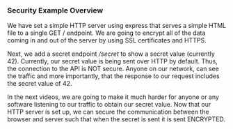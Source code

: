 
### Security Example Overview

We have set a simple HTTP server using express that serves a simple HTML file to a single GET / endpoint. We are going to encrypt all of the data coming in and out of the server by using SSL certificates and HTTPS. 

Next, we add a secret endpoint */secret* to show a secret value (currently 42). Currently, our secret value is being sent over HTTP by default. Thus, the connection to the API is NOT secure. Anyone on our network, can see the traffic and more importantly, that the response to our request includes the secret value of 42.

In the next videos, we are going to make it much harder for anyone or any software listening to our traffic to obtain our secret value. Now that our HTTP server is set up, we can secure the communication between the browser and server such that when the secret is sent it is sent ENCRYPTED.
